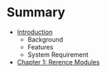 # Summary

* [Introduction](README.md)
   * Background
   * Features
   * System Requirement
* [Chapter 1: Rerence Modules](chapter1.md)

